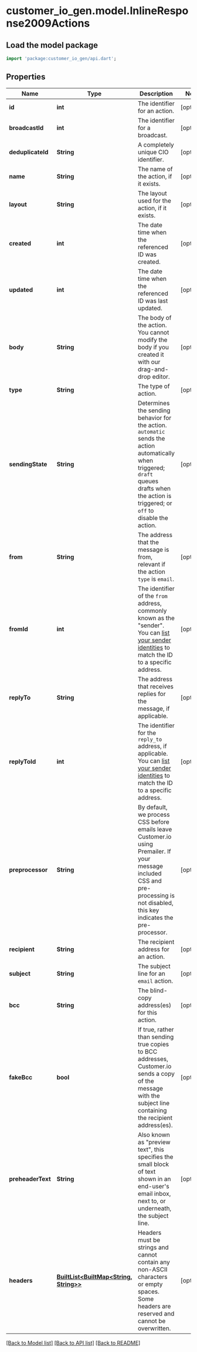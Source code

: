 # customer_io_gen.model.InlineResponse2009Actions

## Load the model package
```dart
import 'package:customer_io_gen/api.dart';
```

## Properties
Name | Type | Description | Notes
------------ | ------------- | ------------- | -------------
**id** | **int** | The identifier for an action. | [optional] 
**broadcastId** | **int** | The identifier for a broadcast. | [optional] 
**deduplicateId** | **String** | A completely unique CIO identifier. | [optional] 
**name** | **String** | The name of the action, if it exists. | [optional] 
**layout** | **String** | The layout used for the action, if it exists. | [optional] 
**created** | **int** | The date time when the referenced ID was created. | [optional] 
**updated** | **int** | The date time when the referenced ID was last updated. | [optional] 
**body** | **String** | The body of the action. You cannot modify the body if you created it with our drag-and-drop editor. | [optional] 
**type** | **String** | The type of action. | [optional] 
**sendingState** | **String** | Determines the sending behavior for the action. `automatic` sends the action automatically when triggered; `draft` queues drafts when the action is triggered; or `off` to disable the action. | [optional] 
**from** | **String** | The address that the message is from, relevant if the action `type` is `email`. | [optional] 
**fromId** | **int** | The identifier of the `from` address, commonly known as the \"sender\". You can [list your sender identities](#operation/listSenders) to match the ID to a specific address. | [optional] 
**replyTo** | **String** | The address that receives replies for the message, if applicable. | [optional] 
**replyToId** | **int** | The identifier for the `reply_to` address, if applicable. You can [list your sender identities](#operation/listSenders) to match the ID to a specific address. | [optional] 
**preprocessor** | **String** | By default, we process CSS before emails leave Customer.io using Premailer. If your message included CSS and pre-processing is not disabled, this key indicates the pre-processor. | [optional] 
**recipient** | **String** | The recipient address for an action. | [optional] 
**subject** | **String** | The subject line for an `email` action. | [optional] 
**bcc** | **String** | The blind-copy address(es) for this action. | [optional] 
**fakeBcc** | **bool** | If true, rather than sending true copies to BCC addresses, Customer.io sends a copy of the message with the subject line containing the recipient address(es).  | [optional] 
**preheaderText** | **String** | Also known as \"preview text\", this specifies the small block of text shown in an end-user's email inbox, next to, or underneath, the subject line. | [optional] 
**headers** | [**BuiltList&lt;BuiltMap&lt;String, String&gt;&gt;**](BuiltMap.md) | Headers must be strings and cannot contain any non-ASCII characters or empty spaces. Some headers are reserved and cannot be overwritten. | [optional] 

[[Back to Model list]](../README.md#documentation-for-models) [[Back to API list]](../README.md#documentation-for-api-endpoints) [[Back to README]](../README.md)


